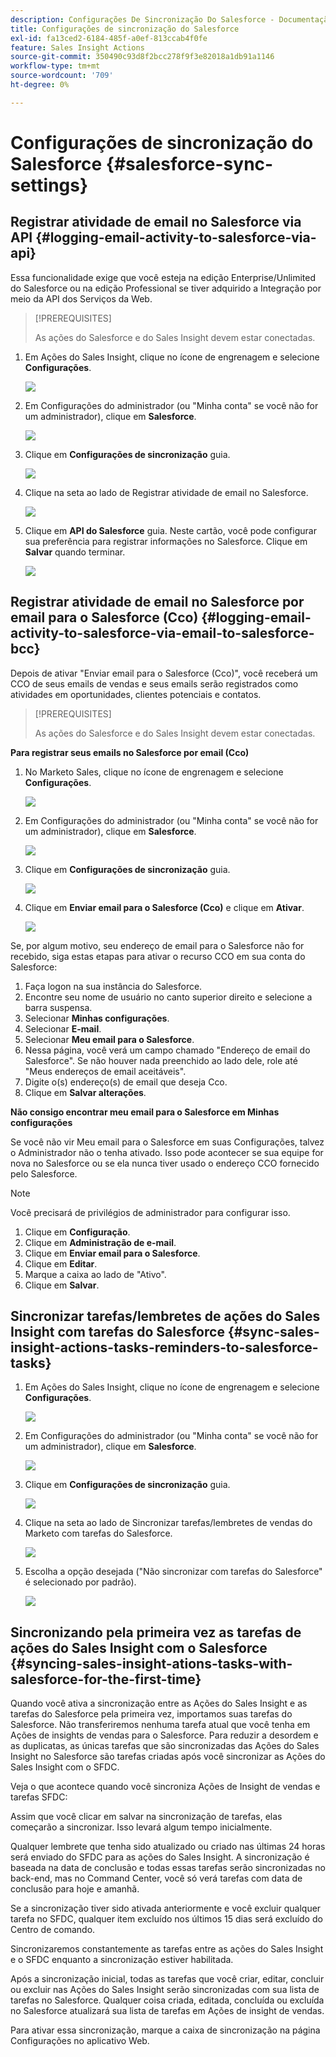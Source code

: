 ```yaml
---
description: Configurações De Sincronização Do Salesforce - Documentação Do Marketo - Documentação Do Produto
title: Configurações de sincronização do Salesforce
exl-id: fa13ced2-6184-485f-a0ef-813ccab4f0fe
feature: Sales Insight Actions
source-git-commit: 350490c93d8f2bcc278f9f3e82018a1db91a1146
workflow-type: tm+mt
source-wordcount: '709'
ht-degree: 0%

---
```


# Configurações de sincronização do Salesforce {#salesforce-sync-settings}

## Registrar atividade de email no Salesforce via API {#logging-email-activity-to-salesforce-via-api}

Essa funcionalidade exige que você esteja na edição Enterprise/Unlimited do Salesforce ou na edição Professional se tiver adquirido a Integração por meio da API dos Serviços da Web.

>[!PREREQUISITES]
>
>As ações do Salesforce e do Sales Insight devem estar conectadas.

1. Em Ações do Sales Insight, clique no ícone de engrenagem e selecione **Configurações**.

   ![](assets/salesforce-sync-settings-1.png)

1. Em Configurações do administrador (ou &quot;Minha conta&quot; se você não for um administrador), clique em **Salesforce**.

   ![](assets/salesforce-sync-settings-2.png)

1. Clique em **Configurações de sincronização** guia.

   ![](assets/salesforce-sync-settings-3.png)

1. Clique na seta ao lado de Registrar atividade de email no Salesforce.

   ![](assets/salesforce-sync-settings-4.png)

1. Clique em **API do Salesforce** guia. Neste cartão, você pode configurar sua preferência para registrar informações no Salesforce. Clique em **Salvar** quando terminar.

   ![](assets/salesforce-sync-settings-5.png)

## Registrar atividade de email no Salesforce por email para o Salesforce (Cco) {#logging-email-activity-to-salesforce-via-email-to-salesforce-bcc}

Depois de ativar &quot;Enviar email para o Salesforce (Cco)&quot;, você receberá um CCO de seus emails de vendas e seus emails serão registrados como atividades em oportunidades, clientes potenciais e contatos.

>[!PREREQUISITES]
>
>As ações do Salesforce e do Sales Insight devem estar conectadas.

**Para registrar seus emails no Salesforce por email (Cco)**

1. No Marketo Sales, clique no ícone de engrenagem e selecione **Configurações**.

   ![](assets/salesforce-sync-settings-6.png)

1. Em Configurações do administrador (ou &quot;Minha conta&quot; se você não for um administrador), clique em **Salesforce**.

   ![](assets/salesforce-sync-settings-7.png)

1. Clique em **Configurações de sincronização** guia.

   ![](assets/salesforce-sync-settings-8.png)

1. Clique em **Enviar email para o Salesforce (Cco)** e clique em **Ativar**.

   ![](assets/salesforce-sync-settings-9.png)

Se, por algum motivo, seu endereço de email para o Salesforce não for recebido, siga estas etapas para ativar o recurso CCO em sua conta do Salesforce:

1. Faça logon na sua instância do Salesforce.
1. Encontre seu nome de usuário no canto superior direito e selecione a barra suspensa.
1. Selecionar **Minhas configurações**.
1. Selecionar **E-mail**.
1. Selecionar **Meu email para o Salesforce**.
1. Nessa página, você verá um campo chamado &quot;Endereço de email do Salesforce&quot;. Se não houver nada preenchido ao lado dele, role até &quot;Meus endereços de email aceitáveis&quot;.
1. Digite o(s) endereço(s) de email que deseja Cco.
1. Clique em **Salvar alterações**.

**Não consigo encontrar meu email para o Salesforce em Minhas configurações**

Se você não vir Meu email para o Salesforce em suas Configurações, talvez o Administrador não o tenha ativado. Isso pode acontecer se sua equipe for nova no Salesforce ou se ela nunca tiver usado o endereço CCO fornecido pelo Salesforce.

>[!NOTE]
>
>Você precisará de privilégios de administrador para configurar isso.

1. Clique em **Configuração**.
1. Clique em **Administração de e-mail**.
1. Clique em **Enviar email para o Salesforce**.
1. Clique em **Editar**.
1. Marque a caixa ao lado de &quot;Ativo&quot;.
1. Clique em **Salvar**.

## Sincronizar tarefas/lembretes de ações do Sales Insight com tarefas do Salesforce {#sync-sales-insight-actions-tasks-reminders-to-salesforce-tasks}

1. Em Ações do Sales Insight, clique no ícone de engrenagem e selecione **Configurações**.

   ![](assets/salesforce-sync-settings-10.png)

1. Em Configurações do administrador (ou &quot;Minha conta&quot; se você não for um administrador), clique em **Salesforce**.

   ![](assets/salesforce-sync-settings-11.png)

1. Clique em **Configurações de sincronização** guia.

   ![](assets/salesforce-sync-settings-12.png)

1. Clique na seta ao lado de Sincronizar tarefas/lembretes de vendas do Marketo com tarefas do Salesforce.

   ![](assets/salesforce-sync-settings-13.png)

1. Escolha a opção desejada (&quot;Não sincronizar com tarefas do Salesforce&quot; é selecionado por padrão).

   ![](assets/salesforce-sync-settings-14.png)

## Sincronizando pela primeira vez as tarefas de ações do Sales Insight com o Salesforce {#syncing-sales-insight-ations-tasks-with-salesforce-for-the-first-time}

Quando você ativa a sincronização entre as Ações do Sales Insight e as tarefas do Salesforce pela primeira vez, importamos suas tarefas do Salesforce. Não transferiremos nenhuma tarefa atual que você tenha em Ações de insights de vendas para o Salesforce. Para reduzir a desordem e as duplicatas, as únicas tarefas que são sincronizadas das Ações do Sales Insight no Salesforce são tarefas criadas após você sincronizar as Ações do Sales Insight com o SFDC.

Veja o que acontece quando você sincroniza Ações de Insight de vendas e tarefas SFDC:

Assim que você clicar em salvar na sincronização de tarefas, elas começarão a sincronizar. Isso levará algum tempo inicialmente.

Qualquer lembrete que tenha sido atualizado ou criado nas últimas 24 horas será enviado do SFDC para as ações do Sales Insight. A sincronização é baseada na data de conclusão e todas essas tarefas serão sincronizadas no back-end, mas no Command Center, você só verá tarefas com data de conclusão para hoje e amanhã.

Se a sincronização tiver sido ativada anteriormente e você excluir qualquer tarefa no SFDC, qualquer item excluído nos últimos 15 dias será excluído do Centro de comando.

Sincronizaremos constantemente as tarefas entre as ações do Sales Insight e o SFDC enquanto a sincronização estiver habilitada.

Após a sincronização inicial, todas as tarefas que você criar, editar, concluir ou excluir nas Ações do Sales Insight serão sincronizadas com sua lista de tarefas no Salesforce. Qualquer coisa criada, editada, concluída ou excluída no Salesforce atualizará sua lista de tarefas em Ações de insight de vendas.

Para ativar essa sincronização, marque a caixa de sincronização na página Configurações no aplicativo Web.
